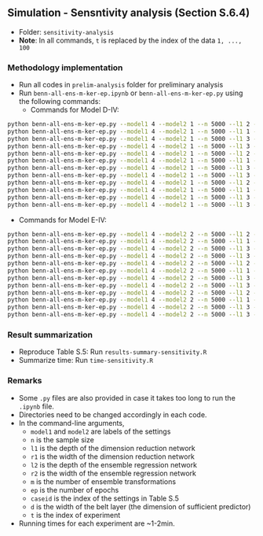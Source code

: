 ## Simulation - Sensntivity analysis (Section S.6.4)

- Folder: `sensitivity-analysis`
- **Note**: In all commands, `t` is replaced by the index of the data `1, ..., 100`


### Methodology implementation

- Run all codes in `prelim-analysis` folder for preliminary analysis
- Run `benn-all-ens-m-ker-ep.ipynb` or `benn-all-ens-m-ker-ep.py` using the following commands:
  - Commands for Model D-IV: 
```bash
python benn-all-ens-m-ker-ep.py --model1 4 --model2 1 --n 5000 --l1 2 --r1 50 --l2 1 --r2 2000 --m 1000 --ep 150 --caseid 0 --d 2 --t t
python benn-all-ens-m-ker-ep.py --model1 4 --model2 1 --n 5000 --l1 1 --r1 100 --l2 1 --r2 2000 --m 1000 --ep 150 --caseid 1 --d 2 --t t
python benn-all-ens-m-ker-ep.py --model1 4 --model2 1 --n 5000 --l1 3 --r1 100 --l2 1 --r2 2000 --m 1000 --ep 100 --caseid 2 --d 2 --t t
python benn-all-ens-m-ker-ep.py --model1 4 --model2 1 --n 5000 --l1 3 --r1 50 --l2 1 --r2 2000 --m 1000 --ep 150 --caseid 3 --d 2 --t t
python benn-all-ens-m-ker-ep.py --model1 4 --model2 1 --n 5000 --l1 2 --r1 50 --l2 1 --r2 1000 --m 500 --ep 150 --caseid 4 --d 2 --t t
python benn-all-ens-m-ker-ep.py --model1 4 --model2 1 --n 5000 --l1 1 --r1 100 --l2 1 --r2 1000 --m 500 --ep 100 --caseid 5 --d 2 --t t
python benn-all-ens-m-ker-ep.py --model1 4 --model2 1 --n 5000 --l1 3 --r1 100 --l2 1 --r2 1000 --m 500 --ep 100 --caseid 6 --d 2 --t t
python benn-all-ens-m-ker-ep.py --model1 4 --model2 1 --n 5000 --l1 3 --r1 50 --l2 1 --r2 1000 --m 500 --ep 150 --caseid 7 --d 2 --t t
python benn-all-ens-m-ker-ep.py --model1 4 --model2 1 --n 5000 --l1 2 --r1 50 --l2 2 --r2 1000 --m 500 --ep 150 --caseid 8 --d 2 --t t
python benn-all-ens-m-ker-ep.py --model1 4 --model2 1 --n 5000 --l1 1 --r1 100 --l2 2 --r2 1000 --m 500 --ep 100 --caseid 9 --d 2 --t t
python benn-all-ens-m-ker-ep.py --model1 4 --model2 1 --n 5000 --l1 3 --r1 100 --l2 2 --r2 1000 --m 500 --ep 100 --caseid 10 --d 2 --t t
python benn-all-ens-m-ker-ep.py --model1 4 --model2 1 --n 5000 --l1 3 --r1 50 --l2 2 --r2 1000 --m 500 --ep 150 --caseid 11 --d 2 --t t
```
  - Commands for Model E-IV: 
```bash
python benn-all-ens-m-ker-ep.py --model1 4 --model2 2 --n 5000 --l1 2 --r1 50 --l2 1 --r2 2000 --m 1000 --ep 150 --caseid 0 --d 1 --t t
python benn-all-ens-m-ker-ep.py --model1 4 --model2 2 --n 5000 --l1 1 --r1 100 --l2 1 --r2 2000 --m 1000 --ep 100 --caseid 1 --d 1 --t t
python benn-all-ens-m-ker-ep.py --model1 4 --model2 2 --n 5000 --l1 3 --r1 100 --l2 1 --r2 2000 --m 1000 --ep 100 --caseid 2 --d 1 --t t
python benn-all-ens-m-ker-ep.py --model1 4 --model2 2 --n 5000 --l1 3 --r1 50 --l2 1 --r2 2000 --m 1000 --ep 100 --caseid 3 --d 1 --t t
python benn-all-ens-m-ker-ep.py --model1 4 --model2 2 --n 5000 --l1 2 --r1 50 --l2 1 --r2 1000 --m 500 --ep 150 --caseid 4 --d 1 --t t
python benn-all-ens-m-ker-ep.py --model1 4 --model2 2 --n 5000 --l1 1 --r1 100 --l2 1 --r2 1000 --m 500 --ep 100 --caseid 5 --d 1 --t t
python benn-all-ens-m-ker-ep.py --model1 4 --model2 2 --n 5000 --l1 3 --r1 100 --l2 1 --r2 1000 --m 500 --ep 100 --caseid 6 --d 1 --t t
python benn-all-ens-m-ker-ep.py --model1 4 --model2 2 --n 5000 --l1 3 --r1 50 --l2 1 --r2 1000 --m 500 --ep 100 --caseid 7 --d 1 --t t
python benn-all-ens-m-ker-ep.py --model1 4 --model2 2 --n 5000 --l1 2 --r1 50 --l2 2 --r2 1000 --m 500 --ep 100 --caseid 8 --d 1 --t t
python benn-all-ens-m-ker-ep.py --model1 4 --model2 2 --n 5000 --l1 1 --r1 100 --l2 2 --r2 1000 --m 500 --ep 100 --caseid 9 --d 1 --t t
python benn-all-ens-m-ker-ep.py --model1 4 --model2 2 --n 5000 --l1 3 --r1 100 --l2 2 --r2 1000 --m 500 --ep 100 --caseid 10 --d 1 --t t
python benn-all-ens-m-ker-ep.py --model1 4 --model2 2 --n 5000 --l1 3 --r1 50 --l2 2 --r2 1000 --m 500 --ep 100 --caseid 11 --d 1 --t t
```

### Result summarization

- Reproduce Table S.5: Run `results-summary-sensitivity.R`
- Summarize time: Run `time-sensitivity.R`


### Remarks

- Some `.py` files are also provided in case it takes too long to run the `.ipynb` file.
- Directories need to be changed accordingly in each code.
- In the command-line arguments,
  - `model1` and `model2` are labels of the settings
  - `n` is the sample size
  - `l1` is the depth of the dimension reduction network
  - `r1` is the width of the dimension reduction network
  - `l2` is the depth of the ensemble regression network
  - `r2` is the width of the ensemble regression network
  - `m` is the number of ensemble transformations
  - `ep` is the number of epochs
  - `caseid` is the index of the settings in Table S.5
  - `d` is the width of the belt layer (the dimension of sufficient predictor)
  - `t` is the index of experiment
- Running times for each experiment are ~1-2min.




